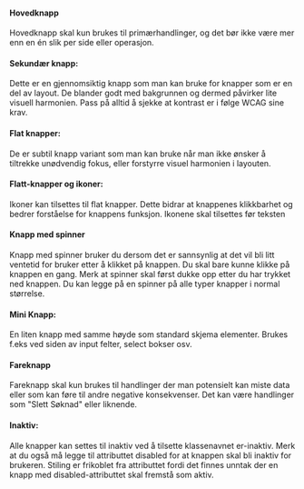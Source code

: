 #### Hovedknapp
Hovedknapp skal kun brukes til primærhandlinger, og det bør ikke være mer enn en én slik per side eller operasjon.

#### Sekundær knapp: 
Dette er en gjennomsiktig knapp som man kan bruke for knapper som er en del av layout. De blander godt med bakgrunnen og dermed påvirker lite visuell harmonien. Pass på alltid å sjekke at kontrast er i følge WCAG sine krav. 

#### Flat knapper:
De er subtil knapp variant som man kan bruke når man ikke ønsker å tiltrekke unødvendig fokus, eller forstyrre visuel harmonien i layouten. 

#### Flatt-knapper og ikoner: 
Ikoner kan tilsettes til flat knapper. Dette bidrar at knappenes klikkbarhet og bedrer forståelse for knappens funksjon. Ikonene skal tilsettes før teksten

#### Knapp med spinner
Knapp med spinner bruker du dersom det er sannsynlig at det vil bli litt ventetid for bruker etter å klikket på knappen. Du skal bare kunne klikke på knappen en gang. Merk at spinner skal først dukke opp etter du har trykket ned knappen. Du kan legge på en spinner på alle typer knapper i normal størrelse.

#### Mini Knapp: 
En liten knapp med samme høyde som  standard skjema elementer. Brukes f.eks ved siden av input felter, select bokser osv.

#### Fareknapp
Fareknapp skal kun brukes til handlinger der man potensielt kan miste data eller som kan føre til andre negative konsekvenser. Det kan være handlinger som "Slett Søknad" eller liknende.

#### Inaktiv:
Alle knapper kan settes til inaktiv ved å tilsette klassenavnet er-inaktiv. Merk at du også må legge til attributtet disabled for at knappen skal bli inaktiv for brukeren. 
Stiling er frikoblet fra attributtet fordi det finnes unntak der en knapp med disabled-attributtet skal fremstå som aktiv.
